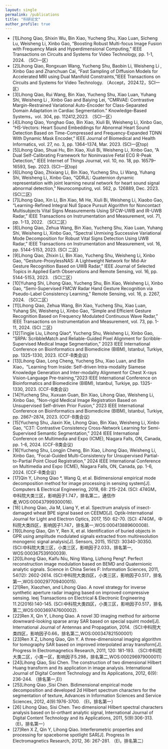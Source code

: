 ```yaml
---
layout: single
permalink: /publications
title: "科研论文"
author_profile: true
---
```


- [1]Lihong Qiao, Shixin Wu, Bin Xiao, Yucheng Shu, Xiao Luan, Sicheng Lu, Weisheng Li, Xinbo Gao, “Boosting Robust Multi-focus Image Fusion with Frequency Mask and Hyperdimensional Computing,” IEEE Transactions on Circuits and Systems for Video Technology, pp. 1-1, 2024. （SCI一区）
- [2]Lihong Qiao,  Rongxuan Wang, Yucheng Shu, Baobin Li, Weisheng Li , Xinbo Gao and Zhanchuan Cai, “Fast Sampling of Diffusion Models for Accelerated MRI using Dual Manifold Constraints,”IEEE Transactions on Circuits and Systems for Video Technology. （Accept，2024.12，SCI一区）
- [3]Lihong Qiao, Rui Wang, Bin Xiao, Yucheng Shu, Xiao Luan, Yuhang Shi, Weisheng Li , Xinbo Gao and Baiying Lei, “CMRVAE: Contrastive Margin-Restrained Variational Auto-Encoder for Class-Separated Domain Adaptation in Cardiac Segmentation.” Knowledge-Based Systems，vol. 304, pp. 112412,2023. （SCI一区）
- [4]Lihong Qiao, Yonghao Gao, Bin Xiao, Xiuli Bi, Weisheng Li, Xinbo Gao, “HS-Vectors: Heart Sound Embeddings for Abnormal Heart Sound Detection Based on Time-Compressed and Frequency-Expanded TDNN With Dynamic Mask Encoder,” IEEE Journal of Biomedical and Health Informatics, vol. 27, no. 3, pp. 1364–1374, Mar. 2023.  (SCI一区top)
- [5]Lihong Qiao, Shuai Hu, Bin Xiao, Xiuli Bi, Weisheng Li, Xinbo Gao, “A Dual Self-Calibrating Framework for Noninvasive Fetal ECG R-Peak Detection,” IEEE Internet of Things Journal, vol. 10, no. 18, pp. 16579–16593, Sep. 2023.  (SCI一区top)
- [6]Lihong Qiao, Zhixiang Li, Bin Xiao, Yucheng Shu, Li Wang, Yuhang Shi, Weisheng Li, Xinbo Gao, “QDRJL: Quaternion dynamic representation with joint learning neural network for heart sound signal abnormal detection,” Neurocomputing, vol. 562, p. 126889, Dec. 2023.  (SCI二区)
- [7]Lihong Qiao, Xin Li, Bin Xiao, Mi He, Xiuli Bi, Weisheng Li, Xiaobo Gao, “Learning-Refined Integral Null Space Pursuit Algorithm for Noncontact Multisubjects Vital Signs Measurements Using SFCW-UWB and IR-UWB Radar,” IEEE Transactions on Instrumentation and Measurement, vol. 71, pp. 1-13, 2022. （SCI二区）
- [8]Lihong Qiao, Zehua Wang, Bin Xiao, Yucheng Shu, Xiao Luan, Yuhang Shi, Weisheng Li, Xinbo Gao, “Spectral Unmixing Successive Variational Mode Decomposition for Robust Vital Signs Detection Using UWB Radar,” IEEE Transactions on Instrumentation and Measurement, vol. 16, pp. 5144-5153, 2023.  (SCI 二区)
- [9]Lihong Qiao, Zhixin Li, Bin Xiao, Yucheng Shu, Weisheng Li, Xinbo Gao, “Gesture-ProxylessNAS: A Lightweight Network for Mid-Air Gesture Recognition Based on UWB Radar,” IEEE Journal of Selected Topics in Applied Earth Observations and Remote Sensing, vol. 16, pp. 5144-5153, 2023. （SCI二区）
- [10]Yuhang Shi, Lihong Qiao, Yucheng Shu, Bin Xiao, Weisheng Li, Xinbo Gao, “Semi-Supervised FMCW Radar Hand Gesture Recognition via Pseudo-Label Consistency Learning,” Remote Sensing, vol. 16, p. 2267, 2024. （SCI二区）
- [11]Lihong Qiao, Zehua Wang, Bin Xiao, Yucheng Shu, Xiao Luan, Yuhang Shi, Weisheng Li, Xinbo Gao, “Simple and Efficient Gesture Recognition Based on Frequency Modulated Continuous Wave Radar,” IEEE Transactions on Instrumentation and Measurement, vol. 73, pp. 1-11, 2024.  (SCI 二区)
- [12]Tingjie Liu, Lihong Qiao*, Yucheng Shu, Weisheng Li, Xinbo Gao, “SRPA: ScribbleMatch and Reliable-Guided Pixel Alignment for Scribble-Supervised Medical Image Segmentation,” 2023 IEEE International Conference on Bioinformatics and Biomedicine (BIBM), Istanbul, Turkiye, pp. 1325-1330, 2023.  (CCF-B类会议)
- [13]Lihong Qiao, Long Cheng, Yucheng Shu, Xiao Luan, and Bin Xiao，"Learning from Inside: Self-driven Intra-modality Siamese Knowledge Generation and Inter-modality Alignment for Chest X-rays Vision-Language Pre-training,”2023 IEEE International Conference on Bioinformatics and Biomedicine (BIBM), Istanbul, Turkiye, pp. 1325-1330, 2023.  (CCF-B类会议)
- [14]Yucheng Shu, Xuxuan Guan, Bin Xiao, Lihong Qiao, Weisheng Li, Xinbo Gao, “Non-rigid Medical Image Registration Based on Unsupervised Self-driven Prior Fusion,” 2023 IEEE International Conference on Bioinformatics and Biomedicine (BIBM), Istanbul, Turkiye, pp. 2867–2874, 2023.  (CCF-B类会议)
- [15]Yucheng Shu, Jiaxin Xie, Lihong Qiao, Bin Xiao, Weisheng Li, Xinbo Gao, “C3T: Contrastive Consistency Cross-Network Learning for Semi-Supervised Semantic Segmentation,” 2024 IEEE International Conference on Multimedia and Expo (ICME), Niagara Falls, ON, Canada, pp. 1-6, 2024. (CCF-B类会议)
- [16]Yucheng Shu, Longjin Cheng, Bin Xiao, Lihong Qiao, Weisheng Li, Xinbo Gao, “Focal-Guided Multi-Consistency for Unsupervised Partial-to-Partial Point Cloud Registration,” 2024 IEEE International Conference on Multimedia and Expo (ICME), Niagara Falls, ON, Canada, pp. 1-6, 2024. (CCF-B类会议)
- [17]Qin Y, Lihong Qiao *, Wang Q, et al. Bidimensional empirical mode decomposition method for image processing in sensing system[J]. Computers & Electrical Engineering, 2018, 68: 215-224. (SCI: 474GM，中科院大类三区，影响因子1.747，排名第二，通信作者,WOS:000437999300016).
- [18] Lihong Qiao, Jia M, Liang Y, et al. Spectrum analysis of insect-damaged wheat BPE signal based on CEEMD[J]. Optik-International Journal for Light and Electron Optics, 2017, 150: 62-70. (SCI: 474GM，中科院大类四区，影响因子1.747，排名第一,WOS:000413889600008).
- [19]Lihong Qiao, Qin Y, Ren X, et al. Identification of buried objects in GPR using amplitude modulated signals extracted from multiresolution monogenic signal analysis[J]. Sensors, 2015, 15(12): 30340-30350. (SCI:中科院大类三区，小类三区，影响因子2.033，排名第一, WOS:000367539100039).
- [20]Lihong Qiao, Kaifu Niu, Ning Wang, Lizhong Peng*. Perfect reconstruction image modulation based on BEMD and Quaternionic analytic signals. Science in China Series F: Information Sciences, 2011, 54(12): 2602-2614. (SCI:中科院大类四区，小类三区，影响因子0.517，排名第一,WOS:000297709400015).
- [21]Ren, Xiaozhen, and Lihong Qiao. A novel strategy for inverse synthetic aperture radar imaging based on improved compressive sensing. Ieej Transactions on Electrical & Electronic Engineering 11.2(2016):140-145. (SCI:中科院大类四区，小类三区，影响因子0.517，排名第二,WOS:000369747600002).
- [22]Ren X, Qin Y, Lihong Qiao. A novel 3D imaging method for airborne downward-looking sparse array SAR based on special squint model[J]. International Journal of Antennas and Propagation, 2014.（SCI:中科院大类四区，影响因子0.66，排名第二,WOS:000347821500001）
- [23]Ren X Z, Lihong Qiao, Qin Y. A three-dimensional imaging algorithm for tomography SAR based on improved interpolated array transform[J]. Progress In Electromagnetics Research, 2011, 120: 181-193. （SCI:中科院大类二区，小类一区，影响因子5.298，排名第二,WOS:000296979000011）
- [24]Lihong Qiao, Sisi Chen. The construction of two dimensional Hilbert Huang transform and its application in image analysis. International Journal of Digital Content Technology and its Applications, 2012, 6(9): 236-244. （排名第一,EI）
- [25]Lihong Qiao ,Sisi Chen. Bidimensional empirical mode decomposition and developed 2d Hilbert spectrum characters for the segmentation of texture, Advances in Information Sciences and Service Sciences, 2012, 4(9):1976-3700. （EI，排名第一）
- [26] Lihong Qiao, Sisi Chen. Two dimensional Hilbert spectral characters analysis based on bi-orthant analytic signal, International Journal of Digital Content Technology and its Applications, 2011, 5(9):306-313. （EI，排名第一）
- [27]Ren X Z, Qin Y, Lihong Qiao. Interferometric properties and processing for spaceborne spotlight SAR[J]. Progress In Electromagnetics Research, 2012, 36: 267-281. （EI，排名第二）